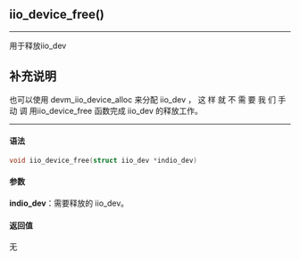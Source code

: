 ## iio_device_free()

---

用于释放iio_dev

## 补充说明

也可以使用 devm_iio_device_alloc 来分配 iio_dev ， 这 样 就 不 需 要 我 们 手 动 调 用iio_device_free 函数完成 iio_dev 的释放工作。

---

#### 语法

```c
void iio_device_free(struct iio_dev *indio_dev)
```

#### 参数

**indio_dev**：需要释放的 iio_dev。

#### 返回值

无


